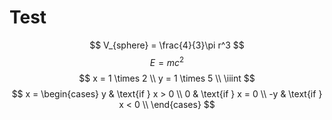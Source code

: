 # Test
$$ V_{sphere} = \frac{4}{3}\pi r^3 $$
$$ E = mc^2 $$
$$ 
x = 1 \times 2 \\
y = 1 \times 5 \\
\iiint
$$
$$
x = \begin{cases}
    y & \text{if } x > 0 \\
    0 & \text{if } x = 0 \\
    -y & \text{if } x < 0 \\
    \end{cases}
$$
